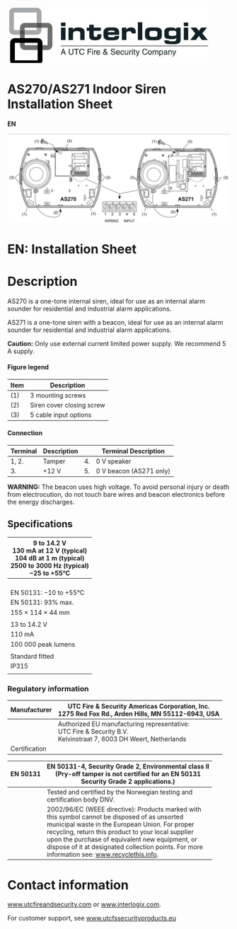 ![](_page_0_Picture_0.jpeg)

# AS270/AS271 Indoor Siren Installation Sheet

**EN** 

![](_page_0_Figure_3.jpeg)

# **EN: Installation Sheet**

# **Description**

AS270 is a one-tone internal siren, ideal for use as an internal alarm sounder for residential and industrial alarm applications.

AS271 is a one-tone siren with a beacon, ideal for use as an internal alarm sounder for residential and industrial alarm applications.

**Caution:** Only use external current limited power supply. We recommend 5 A supply.

#### **Figure legend**

| Item | Description               |
|------|---------------------------|
| (1)  | 3 mounting screws         |
| (2)  | Siren cover closing screw |
| (3)  | 5 cable input options     |

#### **Connection**

| Terminal | Description |    | Terminal Description    |
|----------|-------------|----|-------------------------|
| 1, 2.    | Tamper      | 4. | 0 V speaker             |
| 3.       | +12 V       | 5. | 0 V beacon (AS271 only) |

**WARNING:** The beacon uses high voltage. To avoid personal injury or death from electrocution, do not touch bare wires and beacon electronics before the energy discharges.

## **Specifications**

| 9 to 14.2 V<br>130 mA at 12 V (typical)<br>104 dB at 1 m (typical)<br>2500 to 3000 Hz (typical)<br>−25 to +55°C |
|-----------------------------------------------------------------------------------------------------------------|
|                                                                                                                 |
|                                                                                                                 |
|                                                                                                                 |
|                                                                                                                 |
| EN 50131: −10 to +55°C                                                                                          |
| EN 50131: 93% max.                                                                                              |
| 155 × 114 × 44 mm                                                                                               |
|                                                                                                                 |
| 13 to 14.2 V                                                                                                    |
| 110 mA                                                                                                          |
| 100 000 peak lumens                                                                                             |
|                                                                                                                 |
| Standard fitted                                                                                                 |
| IP315                                                                                                           |
|                                                                                                                 |

### **Regulatory information**

| Manufacturer  | UTC Fire & Security Americas Corporation, Inc.<br>1275 Red Fox Rd., Arden Hills, MN 55112-6943, USA                   |
|---------------|-----------------------------------------------------------------------------------------------------------------------|
|               | Authorized EU manufacturing representative:<br>UTC Fire & Security B.V.<br>Kelvinstraat 7, 6003 DH Weert, Netherlands |
| Certification |                                                                                                                       |

| EN 50131 | EN 50131-4, Security Grade 2, Environmental class II<br>(Pry-off tamper is not certified for an EN 50131<br>Security Grade 2 applications.)                                                                                                                                                                                                                                |
|----------|----------------------------------------------------------------------------------------------------------------------------------------------------------------------------------------------------------------------------------------------------------------------------------------------------------------------------------------------------------------------------|
|          | Tested and certified by the Norwegian testing and<br>certification body DNV.                                                                                                                                                                                                                                                                                               |
|          | 2002/96/EC (WEEE directive): Products marked with<br>this symbol cannot be disposed of as unsorted<br>municipal waste in the European Union. For proper<br>recycling, return this product to your local supplier<br>upon the purchase of equivalent new equipment, or<br>dispose of it at designated collection points. For more<br>information see: www.recyclethis.info. |

# **Contact information**

www.utcfireandsecurity.com or www.interlogix.com.

For customer support, see www.utcfssecurityproducts.eu